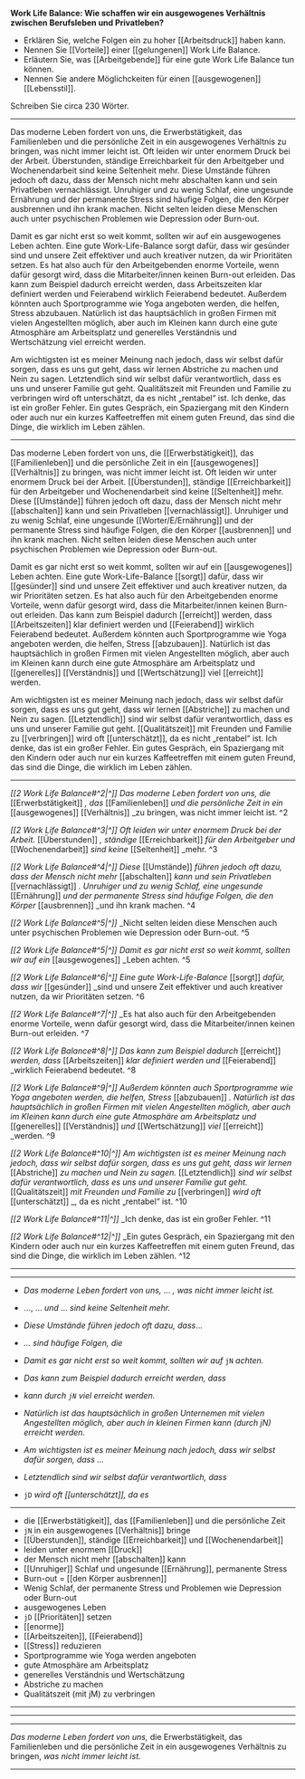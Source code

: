 **Work Life Balance: Wie schaffen wir ein ausgewogenes Verhältnis zwischen Berufsleben und Privatleben?**
* Erklären Sie, welche Folgen ein zu hoher [[Arbeitsdruck]] haben kann.
* Nennen Sie [[Vorteile]] einer [[gelungenen]] Work Life Balance.
* Erläutern Sie, was [[Arbeitgebende]] für eine gute Work Life Balance tun können.
* Nennen Sie andere Möglichckeiten für einen [[ausgewogenen]] [[Lebensstil]].


Schreiben Sie circa 230 Wörter.

---
Das moderne Leben fordert von uns, die Erwerbstätigkeit, das Familienleben und die persönliche Zeit in ein ausgewogenes Verhältnis zu bringen, was nicht immer leicht ist. Oft leiden wir unter enormem Druck bei der Arbeit. Überstunden, ständige Erreichbarkeit für den Arbeitgeber und Wochenendarbeit sind keine Seltenheit mehr. Diese Umstände führen jedoch oft dazu, dass der Mensch nicht mehr abschalten kann und sein Privatleben vernachlässigt. Unruhiger und zu wenig Schlaf, eine ungesunde Ernährung und der permanente Stress sind häufige Folgen, die den Körper ausbrennen und ihn krank machen. Nicht selten leiden diese Menschen auch unter psychischen Problemen wie Depression oder Burn-out.

Damit es gar nicht erst so weit kommt, sollten wir auf ein ausgewogenes Leben achten. Eine gute Work-Life-Balance sorgt dafür, dass wir gesünder sind und unsere Zeit effektiver und auch kreativer nutzen, da wir Prioritäten setzen. Es hat also auch für den Arbeitgebenden enorme Vorteile, wenn dafür gesorgt wird, dass die Mitarbeiter/innen keinen Burn-out erleiden. Das kann zum Beispiel dadurch erreicht werden, dass Arbeitszeiten klar definiert werden und Feierabend wirklich Feierabend bedeutet. Außerdem könnten auch Sportprogramme wie Yoga angeboten werden, die helfen, Stress abzubauen. Natürlich ist das hauptsächlich in großen Firmen mit vielen Angestellten möglich, aber auch im Kleinen kann durch eine gute Atmosphäre am Arbeitsplatz und generelles Verständnis und Wertschätzung viel erreicht werden.

Am wichtigsten ist es meiner Meinung nach jedoch, dass wir selbst dafür sorgen, dass es uns gut geht, dass wir lernen Abstriche zu machen und Nein zu sagen. Letztendlich sind wir selbst dafür verantwortlich, dass es uns und unserer Familie gut geht. Qualitätszeit mit Freunden und Familie zu verbringen wird oft unterschätzt, da es nicht „rentabel“ ist. Ich denke, das ist ein großer Fehler. Ein gutes Gespräch, ein Spaziergang mit den Kindern oder auch nur ein kurzes Kaffeetreffen mit einem guten Freund, das sind die Dinge, die wirklich im Leben zählen.


---
Das moderne Leben fordert von uns, die [[Erwerbstätigkeit]], das [[Familienleben]] und die persönliche Zeit in ein [[ausgewogenes]] [[Verhältnis]] zu bringen, was nicht immer leicht ist. Oft leiden wir unter enormem Druck bei der Arbeit. [[Überstunden]], ständige [[Erreichbarkeit]] für den Arbeitgeber und Wochenendarbeit sind keine [[Seltenheit]] mehr. Diese [[Umstände]] führen jedoch oft dazu, dass der Mensch nicht mehr [[abschalten]] kann und sein Privatleben [[vernachlässigt]]. Unruhiger und zu wenig Schlaf, eine ungesunde [[Worter/E/Ernährung]] und der permanente Stress sind häufige Folgen, die den Körper [[ausbrennen]] und ihn krank machen. Nicht selten leiden diese Menschen auch unter psychischen Problemen wie Depression oder Burn-out.

Damit es gar nicht erst so weit kommt, sollten wir auf ein [[ausgewogenes]] Leben achten. Eine gute Work-Life-Balance [[sorgt]] dafür, dass wir [[gesünder]] sind und unsere Zeit effektiver und auch kreativer nutzen, da wir Prioritäten setzen. Es hat also auch für den Arbeitgebenden enorme Vorteile, wenn dafür gesorgt wird, dass die Mitarbeiter/innen keinen Burn-out erleiden. Das kann zum Beispiel dadurch [[erreicht]] werden, dass [[Arbeitszeiten]] klar definiert werden und [[Feierabend]] wirklich Feierabend bedeutet. Außerdem könnten auch Sportprogramme wie Yoga angeboten werden, die helfen, Stress [[abzubauen]]. Natürlich ist das hauptsächlich in großen Firmen mit vielen Angestellten möglich, aber auch im Kleinen kann durch eine gute Atmosphäre am Arbeitsplatz und [[generelles]] [[Verständnis]] und [[Wertschätzung]] viel [[erreicht]] werden.

Am wichtigsten ist es meiner Meinung nach jedoch, dass wir selbst dafür sorgen, dass es uns gut geht, dass wir lernen [[Abstriche]] zu machen und Nein zu sagen. [[Letztendlich]] sind wir selbst dafür verantwortlich, dass es uns und unserer Familie gut geht. [[Qualitätszeit]] mit Freunden und Familie zu [[verbringen]] wird oft [[unterschätzt]], da es nicht „rentabel“ ist. Ich denke, das ist ein großer Fehler. Ein gutes Gespräch, ein Spaziergang mit den Kindern oder auch nur ein kurzes Kaffeetreffen mit einem guten Freund, das sind die Dinge, die wirklich im Leben zählen.

---
*[[2 Work Life Balance#^2|^]]* _Das moderne Leben fordert von uns, die_ [[Erwerbstätigkeit]] _, das_ [[Familienleben]] _und die persönliche Zeit in ein_ [[ausgewogenes]] [[Verhältnis]] _zu bringen, was nicht immer leicht ist. ^2

*[[2 Work Life Balance#^3|^]]* _Oft leiden wir unter enormem Druck bei der Arbeit._ [[Überstunden]] _, ständige_ [[Erreichbarkeit]] _für den Arbeitgeber und_ [[Wochenendarbeit]] _sind keine_ [[Seltenheit]] _mehr. ^3

*[[2 Work Life Balance#^4|^]]* _Diese_ [[Umstände]] _führen jedoch oft dazu, dass der Mensch nicht mehr_ [[abschalten]] _kann und sein Privatleben_ [[vernachlässigt]] _. Unruhiger und zu wenig Schlaf, eine ungesunde_ [[Ernährung]] _und der permanente Stress sind häufige Folgen, die den Körper_ [[ausbrennen]] _und ihn krank machen. ^4

*[[2 Work Life Balance#^5|^]]* _Nicht selten leiden diese Menschen auch unter psychischen Problemen wie Depression oder Burn-out. ^5

 
*[[2 Work Life Balance#^5|^]]* _Damit es gar nicht erst so weit kommt, sollten wir auf ein_ [[ausgewogenes]] _Leben achten. ^5

*[[2 Work Life Balance#^6|^]]* _Eine gute Work-Life-Balance_ [[sorgt]] _dafür, dass wir_ [[gesünder]] _sind und unsere Zeit effektiver und auch kreativer nutzen, da wir Prioritäten setzen. ^6

*[[2 Work Life Balance#^7|^]]* _Es hat also auch für den Arbeitgebenden enorme Vorteile, wenn dafür gesorgt wird, dass die Mitarbeiter/innen keinen Burn-out erleiden. ^7

*[[2 Work Life Balance#^8|^]]* _Das kann zum Beispiel dadurch_ [[erreicht]] _werden, dass_ [[Arbeitszeiten]] _klar definiert werden und_ [[Feierabend]] _wirklich Feierabend bedeutet. ^8

*[[2 Work Life Balance#^9|^]]* _Außerdem könnten auch Sportprogramme wie Yoga angeboten werden, die helfen, Stress_ [[abzubauen]] _. Natürlich ist das hauptsächlich in großen Firmen mit vielen Angestellten möglich, aber auch im Kleinen kann durch eine gute Atmosphäre am Arbeitsplatz und_ [[generelles]] [[Verständnis]] _und_ [[Wertschätzung]] _viel_ [[erreicht]] _werden. ^9

 
*[[2 Work Life Balance#^10|^]]* _Am wichtigsten ist es meiner Meinung nach jedoch, dass wir selbst dafür sorgen, dass es uns gut geht, dass wir lernen_ [[Abstriche]] _zu machen und Nein zu sagen._ 
[[Letztendlich]] _sind wir selbst dafür verantwortlich, dass es uns und unserer Familie gut geht._ [[Qualitätszeit]] _mit Freunden und Familie zu_ [[verbringen]] _wird oft_ [[unterschätzt]] _, da es nicht „rentabel“ ist. ^10

*[[2 Work Life Balance#^11|^]]* _Ich denke, das ist ein großer Fehler. ^11

*[[2 Work Life Balance#^12|^]]* _Ein gutes Gespräch, ein Spaziergang mit den Kindern oder auch nur ein kurzes Kaffeetreffen mit einem guten Freund, das sind die Dinge, die wirklich im Leben zählen. ^12


---
---

- *Das moderne Leben fordert von uns,* ... *, was nicht immer leicht ist.*
- ..., ... *und* ... *sind keine Seltenheit mehr.* 
- *Diese Umstände führen jedoch oft dazu, dass*... 
- *... sind häufige Folgen, die*
- *Damit es gar nicht erst so weit kommt, sollten wir auf* `jN` *achten.* 
- *Das kann zum Beispiel dadurch erreicht werden, dass* 
- *kann durch `jN` viel erreicht werden.*

- *Natürlich ist das hauptsächlich in großen Unternemen mit vielen Angestellten möglich, aber auch in kleinen Firmen kann* *(durch jN)* *erreicht werden.*

- *Am wichtigsten ist es meiner Meinung nach jedoch, dass wir selbst dafür sorgen, dass ...*

- *Letztendlich sind wir selbst dafür verantwortlich, dass*

- `jD` *wird oft [[unterschätzt]], da es*

---

- die [[Erwerbstätigkeit]], das [[Familienleben]] und die persönliche Zeit
- `jN` in ein ausgewogenes [[Verhältnis]] bringe
- [[Überstunden]], ständige [[Erreichbarkeit]] und [[Wochenendarbeit]]
- leiden unter enormem [[Druck]] 
- der Mensch nicht mehr [[abschalten]] kann
- [[Unruhiger]] Schlaf und ungesunde [[Ernährung]], permanente Stress 
- Burn-out  = [[den Körper ausbrennen]]
- Wenig Schlaf, der permanente Stress und Problemen wie Depression oder Burn-out
- ausgewogenes Leben
- `jD` [[Prioritäten]] setzen
- [[enorme]]
- [[Arbeitszeiten]], [[Feierabend]]
- [[Stress]] reduzieren
- Sportprogramme wie Yoga werden angeboten 
- gute Atmosphäre am Arbeitsplatz
- generelles Verständnis und Wertschätzung
- Abstriche zu machen
- Qualitätszeit (mit jM) zu verbringen 

---
---
---
*Das moderne Leben fordert von uns,* die Erwerbstätigkeit, das Familienleben und die persönliche Zeit in ein ausgewogenes Verhältnis zu bringen, *was nicht immer leicht ist.*

---

